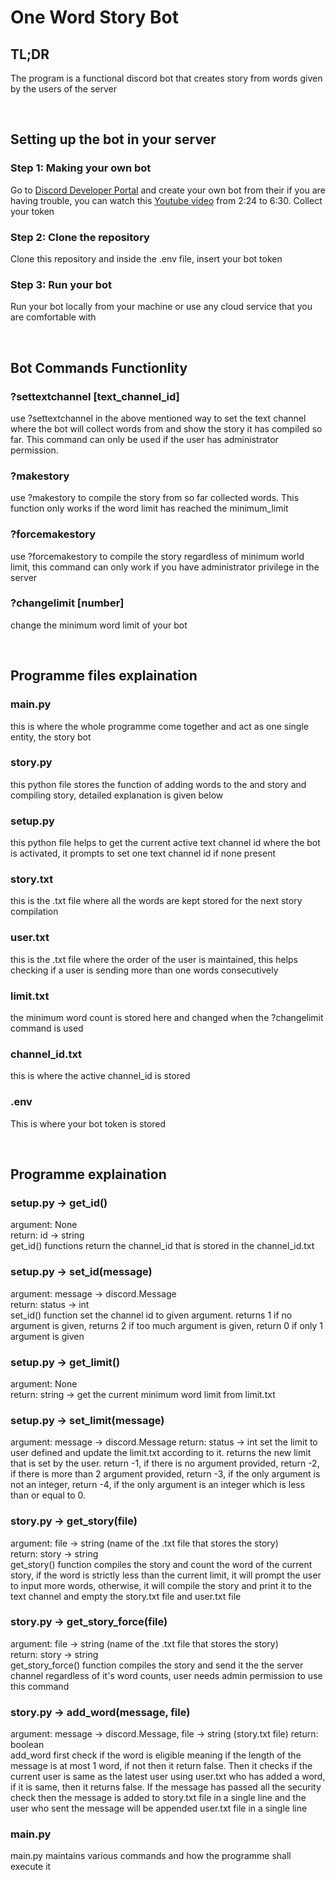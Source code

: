 # One Word Story Bot

## TL;DR
The program is a functional discord bot that creates story from words given by the users of the server

<br>

## Setting up the bot in your server

### Step 1: Making your own bot
Go to [Discord Developer Portal](https://www.discord.com/developers/applications) and create your own bot from their
if you are having trouble, you can watch this [Youtube video](https://www.youtube.com/watch?v=UYJDKSah-Ww)
from 2:24 to 6:30. Collect your token

### Step 2: Clone the repository
Clone this repository and inside the .env file, insert your bot token

### Step 3: Run your bot
Run your bot locally from your machine or use any cloud service that you are comfortable with

<br>

## Bot Commands Functionlity
### ?settextchannel \[text_channel_id\]
use ?settextchannel in the above mentioned way to set the text channel where the bot will collect words from and show the story it has compiled so far. This command can only be used if the user has administrator permission.

### ?makestory
use ?makestory to compile the story from so far collected words. This function only works if the word limit has reached the minimum_limit

### ?forcemakestory
use ?forcemakestory to compile the story regardless of minimum world limit, this command can only work if you have administrator privilege in the server

### ?changelimit \[number\]
change the minimum word limit of your bot

<br>

## Programme files explaination

### main.py
this is where the whole programme come together and act as one single entity, the story bot

### story.py
this python file stores the function of adding words to the and story and compiling story, detailed explanation is given below

### setup.py
this python file helps to get the current active text channel id where the bot is activated, it prompts to set one text channel id if none present

### story.txt
this is the .txt file where all the words are kept stored for the next story compilation

### user.txt
this is the .txt file where the order of the user is maintained, this helps checking if a user is sending more than one words consecutively

### limit.txt
the minimum word count is stored here and changed when the ?changelimit command is used

### channel_id.txt
this is where the active channel_id is stored

### .env
This is where your bot token is stored

<br>

## Programme explaination

### setup.py -> get_id()
argument: None <br>
return: id -> string <br>
get_id() functions return the channel_id that is stored in the channel_id.txt

### setup.py -> set_id(message)
argument: message -> discord.Message <br>
return: status -> int <br>
set_id() function set the channel id to given argument. returns 1 if no argument is given, returns 2 if too much argument is given, return 0 if only 1 argument is given

### setup.py -> get_limit()
argument: None <br>
return: string -> 
get the current minimum word limit from limit.txt

### setup.py -> set_limit(message)
argument: message -> discord.Message
return: status -> int
set the limit to user defined and update the limit.txt according to it. returns the new limit that is set by the user. return -1, if there is no argument provided, return -2, if there is more than 2 argument provided, return -3, if the only argument is not an integer, return -4, if the only argument is an integer which is less than or equal to 0.

### story.py -> get_story(file)
argument: file -> string (name of the .txt file that stores the story) <br>
return: story -> string <br>
get_story() function compiles the story and count the word of the current story, if the word is strictly less than the current limit, it will prompt the user to input more words, otherwise, it will compile the story and print it to the text channel and empty the story.txt file and user.txt file

### story.py -> get_story_force(file)
argument: file -> string (name of the .txt file that stores the story) <br>
return: story -> string <br>
get_story_force() function compiles the story and send it the the server channel regardless of it's word counts, user needs admin permission to use this command

### story.py -> add_word(message, file)
argument: message -> discord.Message, file -> string (story.txt file)
return: boolean <br>
add_word first check if the word is eligible meaning if the length of the message is at most 1 word, if not then it return false. Then it checks if the current user is same as the latest user  using user.txt who has added a word, if it is same, then it returns false. If the message has passed all the security check then the message is added to story.txt file in a single line and the user who sent the message will be appended user.txt file in a single line

### main.py
main.py maintains various commands and how the programme shall execute it


